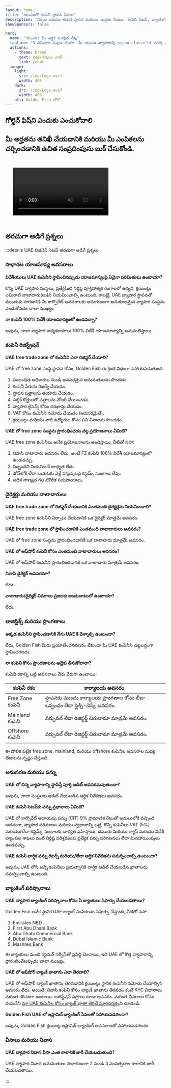 ```yaml
---
layout: home
title: "యుఎఇలో కంపెనీ స్థాపన సేవలు"
description: "నిపుణ యుఎఇ కంపెనీ స్థాపన మరియు మద్దతు సేవలు. కంపెనీ సెటప్, బ్యాంకింగ్, పన్ను, చట్టపరమైన మరియు వీసా పరిష్కారాలు. ఆమోదం తర్వాత మాత్రమే చెల్లించండి."
showSponsors: false

hero:
  name: "యుఎఇ: మీ ఆర్థిక సురక్షిత రేవు"
  tagline: "5-నిమిషాల నిపుణ సలహా: మీ యుఎఇ వ్యాపారాన్ని <span class='hl'>రిస్క్-ఫ్రీ</span>గా ఎలా ప్రారంభించాలో తెలుసుకోండి"
  actions:
    - theme: brand
      text: తక్షణ నిపుణ చాట్
      link: /chat
  image:
    light:
      src: /img/Logo.avif
      width: 40%
    dark:
      src: /img/Logo.avif
      width: 40%
    alt: Golden Fish లోగో
---
```


<FeatureBlock :card="{
  title: 'కంపెనీ స్థాపన మార్గదర్శి',
  details: '**free zone, offshore, mainland, branch**లో కంపెనీలను స్థాపించడానికి సంపూర్ణ మార్గదర్శి. \n\n* Free Zones మరియు Mainland లో 100% విదేశీ యాజమాన్యం అందుబాటులో ఉంది\n* తక్కువ పన్ను రేట్లు - కేవలం 9% కార్పొరేట్ పన్ను\n* కరెన్సీ నియంత్రణలు లేవు - సులభమైన మూలధన స్వదేశానికి తిరిగి పంపడం\n\n[మరింత తెలుసుకోండి](/uae-business/offer/company-registration/)',
  link: '/uae-business/offer/company-registration/',
  src: {
    light: '/img/iStock-2051326997.avif',
    dark: '/img/iStock-1448478309.jpg',
    width: '100%'
  },
  inversion: false
}" />

<FeatureBlock :card="{
  title: 'బ్యాంకింగ్ పరిష్కారాలు',
  details: 'యుఎఇ విశ్వసనీయ బ్యాంకులతో వ్యాపార లేదా వ్యక్తిగత బ్యాంక్ ఖాతాలను సులభంగా తెరవండి. \n\n* ప్రభుత్వ ఆమోదాల కోసం ఎండ్-టు-ఎండ్ PRO సేవలు\n* సంపూర్ణ బ్యాంకింగ్ ప్యాకేజీ సెటప్\n* **96% విజయ శాతం**\n\n[మరింత తెలుసుకోండి](/uae-business/offer/banking/)',
  link: '/uae-business/offer/banking/',
  src: {
    light: '/img/iStock-2153786564.avif',
    dark: '/img/iStock-2166793628.avif',
    width: '100%'
  },
  inversion: true
}" />

<FeatureBlock :card="{
  title: 'Golden Visa & నివాస అనుమతి',
  details: 'సరళమైన దరఖాస్తు ప్రక్రియతో దీర్ఘకాలిక నివాసానికి యుఎఇ **Golden Visa**ను పొందండి. \n\n* **ప్రతి 6 నెలలకు యుఎఇలోకి ప్రవేశించాల్సిన అవసరం లేదు**\n* అర్హత షరతులను కొనసాగించినంత కాలం పునరుద్ధరణ అవకాశంతో 10 సంవత్సరాల చెల్లుబాటు\n* 92% విజయ శాతం\n\n[మరింత తెలుసుకోండి](/uae-business/offer/golden-visa/)',
  link: '/uae-business/offer/golden-visa/',
  src: {
    light: '/img/iStock-1312241253.avif',
    dark: '/img/ILONMASKID.webp',
    width: '100%'
  },
  inversion: false
}" />

<FeatureCards :features="[
  {
    title: 'అనుసరణ సేవలు',
    details: 'ESR నివేదికలు మరియు UBO ఫైలింగ్‌లతో సహా క్లిష్టమైన యుఎఇ నియంత్రణ అవసరాల గుండా మా నిపుణులు మిమ్మల్ని మార్గనిర్దేశం చేస్తారు.',
    items: [],
    linkText: 'మరింత తెలుసుకోండి',
    link: '/uae-business/company-registration/Protect-Your-Business',
    icon: {
      light: '/img/iStock-1299393716.avif',
      dark: '/img/iStock-2149731304.avif',
      alt: 'అనుసరణ సేవలు'
    }
  },
  {
    title: 'కార్పొరేట్ పన్ను & VAT',
    details: 'Federal Tax Authority (FTA)తో కార్పొరేట్ పన్ను మరియు VAT బాధ్యతలకు అనుగుణంగా ఉండేలా నిపుణ సలహా నిర్ధారిస్తుంది.',
    items: [],
    linkText: 'మరింత తెలుసుకోండి',
    link: '/uae-business/company-registration/accounting-legal',
    icon: {
      light: '/img/iStock-1018285934.avif',
      dark: '/img/iStock-584576538.avif',
      alt: 'పన్ను సేవలు'
    }
  },
  {
    title: 'చట్టపరమైన సేవలు',
    details: 'M&As, కార్పొరేట్ పునర్నిర్మాణం, ఆర్థిక సహాయం మరియు వివాద పరిష్కారానికి సంబంధించిన యుఎఇ చట్టాలపై చట్టపరమైన బృందం సలహా ఇస్తుంది.',
    items: [],
    linkText: 'మరింత తెలుసుకోండి',
    link: '/uae-business/company-registration/Protect-Your-Business',
    icon: {
      light: '/img/iStock-650045508.avif',
      dark: '/img/iStock-1498627598.avif',
      alt: 'చట్టపరమైన సేవలు'
    }
  },
  {
    title: 'అకౌంటింగ్ & పేరోల్',
    details: 'మా అకౌంటెంట్లు బుక్‌కీపింగ్, రీకన్సిలియేషన్, పేరోల్ మరియు ఆడిట్ మద్దతును అందించడం ద్వారా ఆర్థిక వ్యవహారాలను నిర్వహిస్తారు, నియామక ఖర్చులను ఆదా చేస్తారు.',
    items: [],
    linkText: 'మరింత తెలుసుకోండి',
    link: '/resources/contacts',
    icon: {
      light: '/img/iStock-1022793868.avif',
      dark: '/img/iStock-1320130292.jpg',
      alt: 'అకౌంటింగ్ సేవలు'
    }
  },
]" />

## గోల్డెన్ ఫిష్‌ని ఎందుకు ఎంచుకోవాలి

<BenefitsList :features="[
  {
    icon: '🏢',
    title: 'స్థానిక UAE నిపుణత',
    text: 'దుబాయ్‌లోని అంకితభావంతో కూడిన నిపుణులు ప్రక్రియ అంతటా నిపుణ మార్గదర్శకత్వాన్ని అందిస్తారు.'
  },
  {
    icon: '📊',
    title: 'నిరూపించబడిన విజయ శాతం',
    text: 'మా ప్రీమియం ప్రాసెసింగ్ ద్వారా వందలాది వీసాలు, బ్యాంకు ఖాతాలు మరియు కంపెనీ రిజిస్ట్రేషన్‌లతో 90% కంటే ఎక్కువ ఆమోదం పొందాము.'
  },
  {
    icon: '💸',
    title: '**విజయం ఆధారిత రుసుములు**',
    text: '[ఆమోదం తర్వాత మాత్రమే చెల్లించండి](/uae-business/benefits/success-based-fees). దాచిన ఖర్చులు లేకుండా పూర్తి పారదర్శకత.'
  },
]" />

## మీ అర్హతను తనిఖీ చేయడానికి మరియు మీ ఎంపికలను చర్చించడానికి ఉచిత సంప్రదింపును బుక్ చేసుకోండి.

<video autoplay muted playsinline style="padding: 24px">
  <source src="/img/iStock-2185906461.mp4" type="video/mp4">
</video>

<ContactFormModalNav buttonText="నిపుణునితో మాట్లాడండి" formStyle="display: block; margin: 1rem auto;"/>

## తరచుగా అడిగే ప్రశ్నలు

:::details UAE బిజినెస్ సెటప్ తరచుగా అడిగే ప్రశ్నలు

### సాధారణ యాజమాన్య అవసరాలు

**విదేశీయులు UAE కంపెనీని స్థాపించినప్పుడు యాజమాన్యంపై ఏవైనా పరిమితులు ఉంటాయా?**

కొన్ని UAE వ్యాపార సంస్థలు, ప్రత్యేకించి నిర్దిష్ట వ్యూహాత్మక రంగాలలో ఉన్నవి, క్లయింట్లు ఎమిరాటీ వాటాదారు(లు)ని నియమించాల్సి ఉంటుంది. కాబట్టి, UAE వ్యాపార స్థాపనతో ముందుకు సాగడానికి మీ కార్పొరేట్ అవసరాలకు అనుగుణంగా అనుకూలమైన వ్యాపార సంస్థను ఎంచుకోవడం చాలా ముఖ్యం.

**నా కంపెనీ 100% విదేశీ యాజమాన్యంలో ఉండవచ్చా?**

అవును, చాలా వ్యాపార కార్యకలాపాలు 100% విదేశీ యాజమాన్యాన్ని అనుమతిస్తాయి.

### కంపెనీ రిజిస్ట్రేషన్

**UAE free trade zone లో కంపెనీని ఎలా రిజిస్టర్ చేయాలి?**

UAE లో free zone సంస్థ స్థాపన కోసం, Golden Fish ఈ క్రింది విధంగా సహాయపడుతుంది:

1. సంబంధిత అధికారుల నుండి అవసరమైన అనుమతులను పొందడం.
2. కంపెనీ పేరును రిజర్వ్ చేయడం.
3. స్థాపన పత్రాలను తయారు చేయడం.
4. పబ్లిక్ కోర్టులలో పత్రాలను నోటరీ చేయించడం.
5. వ్యాపార లైసెన్స్ కోసం దరఖాస్తు చేయడం.
6. VAT కోసం కంపెనీని నమోదు చేయడం (అవసరమైతే).
7. క్లయింట్లు మరియు వారి ఉద్యోగుల కోసం పని వీసాలను పొందడం.

**UAE లో free zone సంస్థను ప్రారంభించడం వల్ల ప్రయోజనాలు ఏమిటి?**

UAE free zone కంపెనీలు అనేక ప్రయోజనాలను అందిస్తాయి, వీటితో సహా:

1. నివాసి వాటాదారు అవసరం లేదు, అంటే FZ కంపెనీ 100% విదేశీ యాజమాన్యంలో ఉండవచ్చు.
2. సిబ్బందిని నియమించే బాధ్యత లేదు.
3. జోన్‌లోకి లేదా బయటకు వెళ్లే వస్తువులపై కస్టమ్స్ సుంకాలు లేవు.
4. అధిక నాణ్యత గల మౌలిక సదుపాయాలు.

### డైరెక్టర్లు మరియు వాటాదారులు

**UAE free trade zone లో రిజిస్టర్ చేయడానికి ఎంతమంది డైరెక్టర్లను నియమించాలి?**

UAE free zone కంపెనీని ఏర్పాటు చేయడానికి ఒక డైరెక్టర్ మాత్రమే అవసరం.

**UAE free trade zone లో స్థాపించడానికి ఎంతమంది వాటాదారులు అవసరం?**

UAE లో free zone సంస్థను ప్రారంభించడానికి ఒక వాటాదారు మాత్రమే అవసరం.

**UAE లో ఆఫ్‌షోర్ కంపెనీ కోసం ఎంతమంది వాటాదారులు అవసరం?**

UAE లో ఆఫ్‌షోర్ కంపెనీని ప్రారంభించడానికి ఒక వాటాదారు మాత్రమే అవసరం.

**నివాసి డైరెక్టర్ అవసరమా?**

లేదు.

**వాటాదారు/డైరెక్టర్ వివరాలు ప్రజలకు అందుబాటులో ఉంటాయా?**

లేదు.

### లాజిస్టిక్స్ మరియు ప్రాంగణాలు

**అక్కడ కంపెనీని స్థాపించడానికి నేను UAE కి వెళ్ళాల్సి ఉంటుందా?**

లేదు, Golden Fish మీరు ప్రయాణించనవసరం లేకుండా మీ UAE కంపెనీని చట్టబద్ధంగా స్థాపించగలదు.

**నా కంపెనీ కోసం ప్రాంగణాలను అద్దెకు తీసుకోవాలా?**

కంపెనీ రకాన్ని బట్టి అవసరాలు వేరు వేరుగా ఉంటాయి:

| కంపెనీ రకం      | కార్యాలయ అవసరం                                                                     |
| ----------------- | --------------------------------------------------------------------------------------- |
| Free Zone కంపెనీ | స్థాపనకు ముందు కార్యాలయ ప్రాంగణాల కోసం లీజు ఒప్పందం లేదా ఫ్లెక్సీ-డెస్క్ అవసరం. |
| Mainland కంపెనీ  | వర్చువల్ లేదా రిజిస్టర్డ్ చిరునామా మాత్రమే అవసరం.                                 |
| Offshore కంపెనీ  | వర్చువల్ లేదా రిజిస్టర్డ్ చిరునామా మాత్రమే అవసరం.                                 |

ఈ పోలిక పట్టిక free zone, mainland, మరియు offshore కంపెనీల అవసరాల మధ్య తేడాలను స్పష్టం చేస్తుంది.

### అనుసరణ మరియు పన్ను

**UAE లో చిన్న వ్యాపారాన్ని స్థాపిస్తే పూర్తి ఆడిట్ అవసరమవుతుందా?**

అవును, చాలా సంస్థలకు ఆడిట్ చేయబడిన ఆర్థిక నివేదికలు అవసరం.

**UAE కంపెనీ సెటప్‌కు పన్ను ప్రభావాలు ఏమిటి?**

UAE లో కార్పొరేట్ ఆదాయపు పన్ను (CIT) 9% ప్రామాణిక రేటుతో అమలులోకి వచ్చింది. అదనంగా, వ్యాపార పరిమాణం మరియు స్వభావాన్ని బట్టి, కొన్ని కంపెనీలు VAT (5%) మరియు/లేదా కస్టమ్స్ సుంకాలకు బాధ్యత వహిస్తాయి. చమురు మరియు గ్యాస్ మరియు విదేశీ బ్యాంకుల శాఖలు వంటి నిర్దిష్ట పరిశ్రమలకు ప్రత్యేక పన్ను పరిగణనలు లేదా మినహాయింపులు ఉండవచ్చు.

**UAE కంపెనీ వార్షిక పన్ను రిటర్న్ మరియు/లేదా ఆర్థిక నివేదికను సమర్పించాల్సి ఉంటుందా?**

అవును, UAE లోని అన్ని కంపెనీలు ప్రభుత్వానికి వార్షిక ఆడిట్ చేయబడిన ఖాతాలను సమర్పించాల్సి ఉంటుంది.

### బ్యాంకింగ్ పరిష్కారాలు

**UAE వ్యాపార బ్యాంకింగ్ పరిష్కారాల కోసం ఏ బ్యాంకులు సిఫార్సు చేయబడతాయి?**

Golden Fish అనేక స్థానిక UAE బ్యాంక్ ఎంపికలను సిఫార్సు చేస్తుంది, వీటితో సహా:

1. Emirates NBD
2. First Abu Dhabi Bank
3. Abu Dhabi Commercial Bank
4. Dubai Islamic Bank
5. Mashreq Bank

ఈ బ్యాంకులు మంచి కస్టమర్ సర్వీస్‌తో ప్రసిద్ధి చెందాయి, ఇది UAE లో కొత్త వ్యాపారాన్ని ప్రారంభించేటప్పుడు చాలా ముఖ్యం.

**UAE లో ఆఫ్‌షోర్ బ్యాంక్ ఖాతాను ఎలా తెరవాలి?**

UAE లో ఆఫ్‌షోర్ బ్యాంక్ ఖాతాను తెరవడానికి క్లయింట్లు స్థానిక కంపెనీని నమోదు చేయాల్సిన అవసరం లేదు. అయితే, నివాసి కంపెనీ కోసం బ్యాంక్ ఖాతాను తెరవడం కంటే KYC విధానాలు మరింత కఠినంగా ఉంటాయి. అటెస్టేషన్ పత్రాలు కూడా అవసరం. మరింత వివరాలు కోసం దయచేసి [మా UAE కంపెనీల కోసం బ్యాంక్ ఖాతా తెరిచే మార్గదర్శకం](./uae-business/company-registration/banking)ని చూడండి.

**Golden Fish UAE లో ఇస్లామిక్ బ్యాంకింగ్ సేవలతో సహాయపడగలదా?**

అవును, Golden Fish క్లయింట్ల ఇస్లామిక్ బ్యాంకింగ్ అవసరాలతో సహాయపడగలదు.

### వీసాలు మరియు నివాస

**UAE వ్యాపార నివాస వీసా ఎంత కాలానికి జారీ చేయబడుతుంది?**

UAE వ్యాపార నివాస అనుమతులు సాధారణంగా 2 నుండి 3 సంవత్సరాల కాలానికి జారీ చేయబడతాయి.

:::